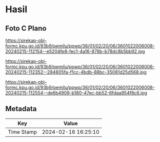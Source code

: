# Hasil

## Foto C Plano

https://sirekap-obj-formc.kpu.go.id/93b9/pemilu/ppwp/36/01/02/20/06/3601022006008-20240215-112154--e5204fe8-fec1-4a16-878b-b78dc8b5bb92.jpg

https://sirekap-obj-formc.kpu.go.id/93b9/pemilu/ppwp/36/01/02/20/06/3601022006008-20240215-112352--284805fa-f1cc-4bdb-88bc-35081d25d568.jpg

https://sirekap-obj-formc.kpu.go.id/93b9/pemilu/ppwp/36/01/02/20/06/3601022006008-20240215-112554--de6b4909-b180-47ec-bb52-6fdaa954f8c6.jpg


## Metadata

| Key        | Value               |
| ---------- | ------------------- |
| Time Stamp | 2024-02-16 16:25:10 |



